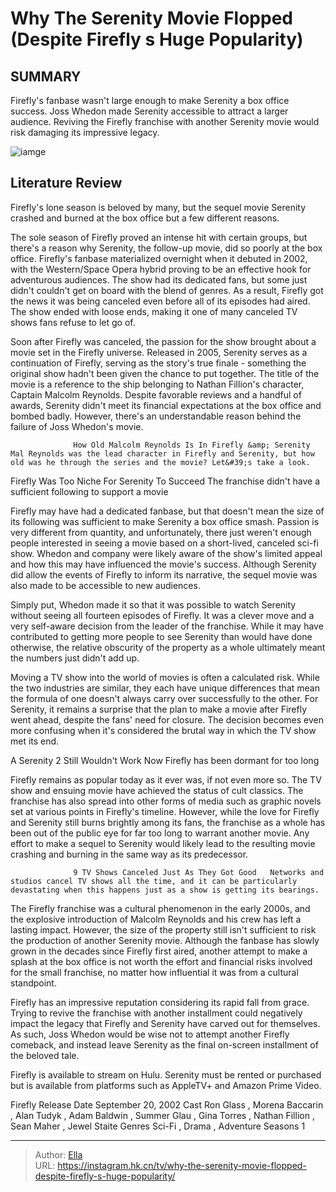 # Why The Serenity Movie Flopped (Despite Firefly s Huge Popularity)


## SUMMARY 



  Firefly&#39;s fanbase wasn&#39;t large enough to make Serenity a box office success.   Joss Whedon made Serenity accessible to attract a larger audience.   Reviving the Firefly franchise with another Serenity movie would risk damaging its impressive legacy.  

![iamge](https://static1.srcdn.com/wordpress/wp-content/uploads/2024/01/untitled-design-52.jpg)

## Literature Review
Firefly&#39;s lone season is beloved by many, but the sequel movie Serenity crashed and burned at the box office but a few different reasons.




The sole season of Firefly proved an intense hit with certain groups, but there&#39;s a reason why Serenity, the follow-up movie, did so poorly at the box office. Firefly&#39;s fanbase materialized overnight when it debuted in 2002, with the Western/Space Opera hybrid proving to be an effective hook for adventurous audiences. The show had its dedicated fans, but some just didn&#39;t couldn&#39;t get on board with the blend of genres. As a result, Firefly got the news it was being canceled even before all of its episodes had aired. The show ended with loose ends, making it one of many canceled TV shows fans refuse to let go of.




Soon after Firefly was canceled, the passion for the show brought about a movie set in the Firefly universe. Released in 2005, Serenity serves as a continuation of Firefly, serving as the story&#39;s true finale - something the original show hadn&#39;t been given the chance to put together. The title of the movie is a reference to the ship belonging to Nathan Fillion&#39;s character, Captain Malcolm Reynolds. Despite favorable reviews and a handful of awards, Serenity didn&#39;t meet its financial expectations at the box office and bombed badly. However, there&#39;s an understandable reason behind the failure of Joss Whedon&#39;s movie.

                  How Old Malcolm Reynolds Is In Firefly &amp; Serenity   Mal Reynolds was the lead character in Firefly and Serenity, but how old was he through the series and the movie? Let&#39;s take a look.    


 Firefly Was Too Niche For Serenity To Succeed 
The franchise didn&#39;t have a sufficient following to support a movie
         




Firefly may have had a dedicated fanbase, but that doesn&#39;t mean the size of its following was sufficient to make Serenity a box office smash. Passion is very different from quantity, and unfortunately, there just weren&#39;t enough people interested in seeing a movie based on a short-lived, canceled sci-fi show. Whedon and company were likely aware of the show&#39;s limited appeal and how this may have influenced the movie&#39;s success. Although Serenity did allow the events of Firefly to inform its narrative, the sequel movie was also made to be accessible to new audiences.

Simply put, Whedon made it so that it was possible to watch Serenity without seeing all fourteen episodes of Firefly. It was a clever move and a very self-aware decision from the leader of the franchise. While it may have contributed to getting more people to see Serenity than would have done otherwise, the relative obscurity of the property as a whole ultimately meant the numbers just didn&#39;t add up.

Moving a TV show into the world of movies is often a calculated risk. While the two industries are similar, they each have unique differences that mean the formula of one doesn&#39;t always carry over successfully to the other. For Serenity, it remains a surprise that the plan to make a movie after Firefly went ahead, despite the fans&#39; need for closure. The decision becomes even more confusing when it&#39;s considered the brutal way in which the TV show met its end.






 A Serenity 2 Still Wouldn&#39;t Work Now 
Firefly has been dormant for too long
          

Firefly remains as popular today as it ever was, if not even more so. The TV show and ensuing movie have achieved the status of cult classics. The franchise has also spread into other forms of media such as graphic novels set at various points in Firefly&#39;s timeline. However, while the love for Firefly and Serenity still burns brightly among its fans, the franchise as a whole has been out of the public eye for far too long to warrant another movie. Any effort to make a sequel to Serenity would likely lead to the resulting movie crashing and burning in the same way as its predecessor.

                  9 TV Shows Canceled Just As They Got Good   Networks and studios cancel TV shows all the time, and it can be particularly devastating when this happens just as a show is getting its bearings.    




The Firefly franchise was a cultural phenomenon in the early 2000s, and the explosive introduction of Malcolm Reynolds and his crew has left a lasting impact. However, the size of the property still isn&#39;t sufficient to risk the production of another Serenity movie. Although the fanbase has slowly grown in the decades since Firefly first aired, another attempt to make a splash at the box office is not worth the effort and financial risks involved for the small franchise, no matter how influential it was from a cultural standpoint.

Firefly has an impressive reputation considering its rapid fall from grace. Trying to revive the franchise with another installment could negatively impact the legacy that Firefly and Serenity have carved out for themselves. As such, Joss Whedon would be wise not to attempt another Firefly comeback, and instead leave Serenity as the final on-screen installment of the beloved tale.



Firefly is available to stream on Hulu. Serenity must be rented or purchased but is available from platforms such as AppleTV&#43; and Amazon Prime Video.







  Firefly   Release Date   September 20, 2002    Cast   Ron Glass , Morena Baccarin , Alan Tudyk , Adam Baldwin , Summer Glau , Gina Torres , Nathan Fillion , Sean Maher , Jewel Staite    Genres    Sci-Fi , Drama , Adventure    Seasons   1       


---

> Author: [Ella](https://instagram.hk.cn/)  
> URL: https://instagram.hk.cn/tv/why-the-serenity-movie-flopped-despite-firefly-s-huge-popularity/  

